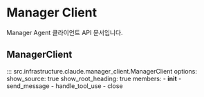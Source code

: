 # Manager Client

Manager Agent 클라이언트 API 문서입니다.

## ManagerClient

::: src.infrastructure.claude.manager_client.ManagerClient
    options:
      show_source: true
      show_root_heading: true
      members:
        - __init__
        - send_message
        - handle_tool_use
        - close
